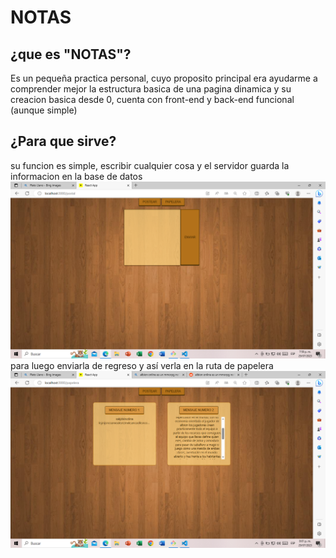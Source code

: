 # NOTAS
## ¿que es "NOTAS"?
Es un pequeña practica personal, cuyo proposito principal era ayudarme a comprender mejor la estructura basica de una pagina dinamica y su creacion basica desde 0, cuenta con front-end y back-end funcional (aunque simple)
## ¿Para que sirve?
su funcion es simple, escribir cualquier cosa y el servidor guarda la informacion en la base de datos
![muestra](capturas/Captura488.png)
para luego enviarla de regreso y así verla en la ruta de papelera
![muestra2](capturas/Captura492.png)
